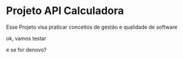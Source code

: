 # Projeto API Calculadora

Esse Projeto visa praticar conceitos de gestão e qualidade de software

ok, vamos testar

e se for denovo?